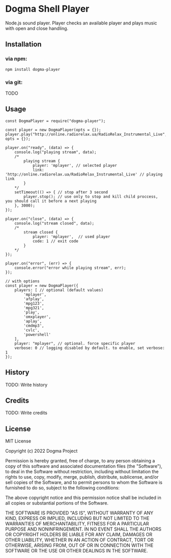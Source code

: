 # Dogma Shell Player

Node.js sound player. Player checks an available player and plays music with open and close handling.

## Installation

### via npm:
```
npm install dogma-player
```

### via git:
TODO

## Usage

```
const DogmaPlayer = require("dogma-player");

const player = new DogmaPlayer(opts = {});
player.play("http://online.radiorelax.ua/RadioRelax_Instrumental_Live", opts = {});

player.on("ready", (data) => {
	console.log("playing stream", data); 
	/*
		playing stream {
			player: 'mplayer', // selected player
			link: 'http://online.radiorelax.ua/RadioRelax_Instrumental_Live' // playing link
		}
	*/
	setTimeout(() => { // stop after 3 second
		player.stop(); // use only to stop and kill child proccess, you should call it before a next playing
	}, 3000);
});

player.on("close", (data) => {
	console.log("stream closed", data);
	/*
		stream closed { 
			player: 'mplayer',  // used player
			code: 1 // exit code
		}
	*/
});

player.on("error", (err) => {
	console.error("error while playing stream", err); 
});
```

```
// with options
const player = new DogmaPlayer({
	players: [ // optional (default values)
		'mplayer',
		'afplay',
		'mpg123',
		'mpg321',
		'play',
		'omxplayer',
		'aplay',
		'cmdmp3',
		'cvlc',
		'powershell'
	],
	player: "mplayer", // optional. force specific player
	verbose: 0 // logging disabled by default. to enable, set verbose: 1
});

```

## History

TODO: Write history

## Credits

TODO: Write credits

## License

MIT License

Copyright (c) 2022 Dogma Project

Permission is hereby granted, free of charge, to any person obtaining a copy
of this software and associated documentation files (the "Software"), to deal
in the Software without restriction, including without limitation the rights
to use, copy, modify, merge, publish, distribute, sublicense, and/or sell
copies of the Software, and to permit persons to whom the Software is
furnished to do so, subject to the following conditions:

The above copyright notice and this permission notice shall be included in all
copies or substantial portions of the Software.

THE SOFTWARE IS PROVIDED "AS IS", WITHOUT WARRANTY OF ANY KIND, EXPRESS OR
IMPLIED, INCLUDING BUT NOT LIMITED TO THE WARRANTIES OF MERCHANTABILITY,
FITNESS FOR A PARTICULAR PURPOSE AND NONINFRINGEMENT. IN NO EVENT SHALL THE
AUTHORS OR COPYRIGHT HOLDERS BE LIABLE FOR ANY CLAIM, DAMAGES OR OTHER
LIABILITY, WHETHER IN AN ACTION OF CONTRACT, TORT OR OTHERWISE, ARISING FROM,
OUT OF OR IN CONNECTION WITH THE SOFTWARE OR THE USE OR OTHER DEALINGS IN THE
SOFTWARE.
